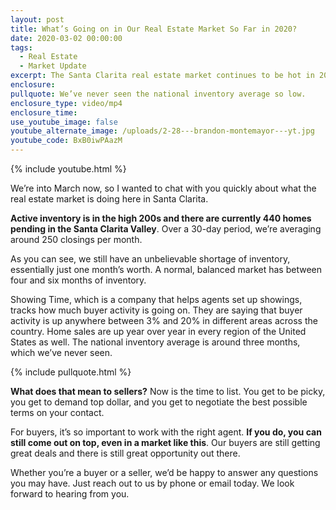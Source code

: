 ```yaml
---
layout: post
title: What’s Going on in Our Real Estate Market So Far in 2020?
date: 2020-03-02 00:00:00
tags:
  - Real Estate
  - Market Update
excerpt: The Santa Clarita real estate market continues to be hot in 2020.
enclosure:
pullquote: We’ve never seen the national inventory average so low.
enclosure_type: video/mp4
enclosure_time:
use_youtube_image: false
youtube_alternate_image: /uploads/2-28---brandon-montemayor---yt.jpg
youtube_code: BxB0iwPAazM
---
```


{% include youtube.html %}

We’re into March now, so I wanted to chat with you quickly about what the real estate market is doing here in Santa Clarita.

**Active inventory is in the high 200s and there are currently 440 homes pending in the Santa Clarita Valley**. Over a 30-day period, we’re averaging around 250 closings per month.

As you can see, we still have an unbelievable shortage of inventory, essentially just one month’s worth. A normal, balanced market has between four and six months of inventory.

Showing Time, which is a company that helps agents set up showings, tracks how much buyer activity is going on. They are saying that buyer activity is up anywhere between 3% and 20% in different areas across the country. Home sales are up year over year in every region of the United States as well. The national inventory average is around three months, which we’ve never seen.

{% include pullquote.html %}

**What does that mean to sellers?** Now is the time to list. You get to be picky, you get to demand top dollar, and you get to negotiate the best possible terms on your contact.

For buyers, it’s so important to work with the right agent. **If you do, you can still come out on top, even in a market like this**. Our buyers are still getting great deals and there is still great opportunity out there.

Whether you’re a buyer or a seller, we’d be happy to answer any questions you may have. Just reach out to us by phone or email today. We look forward to hearing from you.